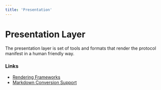 ```yaml
---
title: 'Presentation'
---
```


# Presentation Layer

The presentation layer is set of tools and formats that render the protocol manifest in a human friendly way.

### Links

- [Rendering Frameworks](/model/rendering-frameworks)
- [Markdown Conversion Support](/model/markdown-support)

